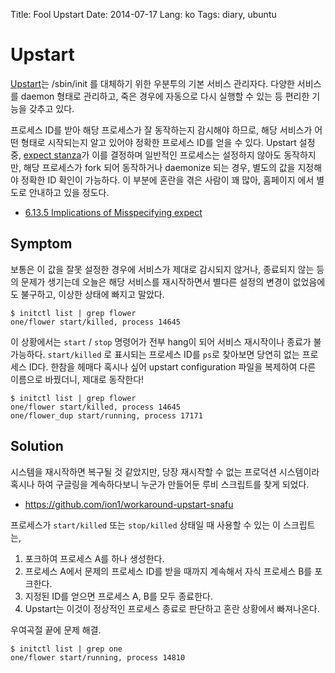 Title: Fool Upstart
Date: 2014-07-17
Lang: ko
Tags: diary, ubuntu

Upstart
=======

[Upstart](http://upstart.ubuntu.com/)는 /sbin/init 를 대체하기 위한 우분투의 기본 서비스 관리자다.
다양한 서비스를 daemon 형태로 관리하고, 죽은 경우에 자동으로 다시 실행할 수 있는 등 편리한 기능을 갖추고 있다.

프로세스 ID를 받아 해당 프로세스가 잘 동작하는지 감시해야 하므로,
해당 서비스가 어떤 형태로 시작되는지 알고 있어야 정확한 프로세스 ID를 얻을 수 있다.
Upstart 설정 중, [expect stanza](http://upstart.ubuntu.com/cookbook/#expect)가 이를 결정하며 일반적인 프로세스는 설정하지 않아도 동작하지만,
해당 프로세스가 fork 되어 동작하거나 daemonize 되는 경우, 별도의 값을 지정해야 정확한 ID 확인이 가능하다.
이 부분에 혼란을 겪은 사람이 꽤 많아, 홈페이지 에서 별도로 안내하고 있을 정도다.

  - [6.13.5 Implications of Misspecifying expect](http://upstart.ubuntu.com/cookbook/#implications-of-misspecifying-expect)


Symptom
-------

보통은 이 값을 잘못 설정한 경우에 서비스가 제대로 감시되지 않거나, 종료되지 않는 등의 문제가 생기는데
오늘은 해당 서비스를 재시작하면서 별다른 설정의 변경이 없었음에도 불구하고, 이상한 상태에 빠지고 말았다.

    $ initctl list | grep flower
    one/flower start/killed, process 14645

이 상황에서는 `start` / `stop` 명령어가 전부 hang이 되어 서비스 재시작이나 종료가 불가능하다.
`start/killed` 로 표시되는 프로세스 ID를 `ps`로 찾아보면 당연히 없는 프로세스 ID다.
한참을 헤매다 혹시나 싶어 upstart configuration 파일을 복제하여 다른 이름으로 바꿨더니, 제대로 동작한다!

    $ initctl list | grep flower
    one/flower start/killed, process 14645
    one/flower_dup start/running, process 17171



Solution
--------

시스템을 재시작하면 복구될 것 같았지만, 당장 재시작할 수 없는 프로덕션 시스템이라
혹시나 하여 구글링을 계속하다보니 누군가 만들어둔 루비 스크립트를 찾게 되었다.

  - <https://github.com/ion1/workaround-upstart-snafu>

프로세스가 `start/killed` 또는 `stop/killed` 상태일 때 사용할 수 있는 이 스크립트는,

  1. 포크하여 프로세스 A를 하나 생성한다.
  2. 프로세스 A에서 문제의 프로세스 ID를 받을 때까지 계속해서 자식 프로세스 B를 포크한다.
  3. 지정된 ID를 얻으면 프로세스 A, B를 모두 종료한다.
  4. Upstart는 이것이 정상적인 프로세스 종료로 판단하고 혼란 상황에서 빠져나온다.

우여곡절 끝에 문제 해결.

    $ initctl list | grep one
    one/flower start/running, process 14810

